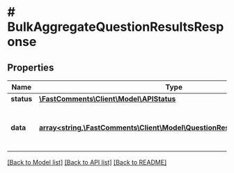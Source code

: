 # # BulkAggregateQuestionResultsResponse

## Properties

Name | Type | Description | Notes
------------ | ------------- | ------------- | -------------
**status** | [**\FastComments\Client\Model\APIStatus**](APIStatus.md) |  |
**data** | [**array<string,\FastComments\Client\Model\QuestionResultAggregationOverall>**](QuestionResultAggregationOverall.md) | Construct a type with a set of properties K of type T |

[[Back to Model list]](../../README.md#models) [[Back to API list]](../../README.md#endpoints) [[Back to README]](../../README.md)
